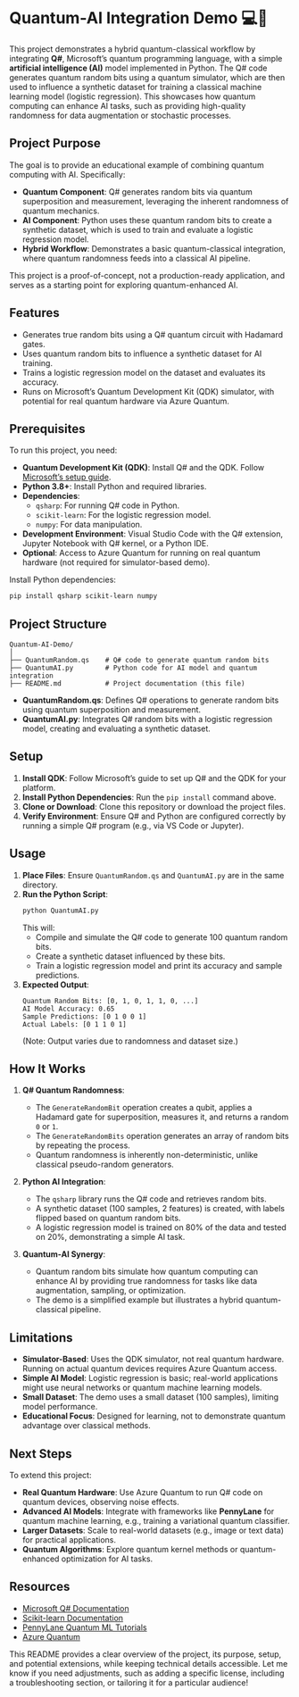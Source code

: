 # Quantum-AI Integration Demo 💻🤖

This project demonstrates a hybrid quantum-classical workflow by integrating **Q#**, Microsoft’s quantum programming language, with a simple **artificial intelligence (AI)** model implemented in Python. The Q# code generates quantum random bits using a quantum simulator, which are then used to influence a synthetic dataset for training a classical machine learning model (logistic regression). This showcases how quantum computing can enhance AI tasks, such as providing high-quality randomness for data augmentation or stochastic processes.

## Project Purpose
The goal is to provide an educational example of combining quantum computing with AI. Specifically:
- **Quantum Component**: Q# generates random bits via quantum superposition and measurement, leveraging the inherent randomness of quantum mechanics.
- **AI Component**: Python uses these quantum random bits to create a synthetic dataset, which is used to train and evaluate a logistic regression model.
- **Hybrid Workflow**: Demonstrates a basic quantum-classical integration, where quantum randomness feeds into a classical AI pipeline.

This project is a proof-of-concept, not a production-ready application, and serves as a starting point for exploring quantum-enhanced AI.

## Features
- Generates true random bits using a Q# quantum circuit with Hadamard gates.
- Uses quantum random bits to influence a synthetic dataset for AI training.
- Trains a logistic regression model on the dataset and evaluates its accuracy.
- Runs on Microsoft’s Quantum Development Kit (QDK) simulator, with potential for real quantum hardware via Azure Quantum.

## Prerequisites
To run this project, you need:
- **Quantum Development Kit (QDK)**: Install Q# and the QDK. Follow [Microsoft’s setup guide](https://learn.microsoft.com/en-us/azure/quantum/install-overview-qdk).
- **Python 3.8+**: Install Python and required libraries.
- **Dependencies**:
  - `qsharp`: For running Q# code in Python.
  - `scikit-learn`: For the logistic regression model.
  - `numpy`: For data manipulation.
- **Development Environment**: Visual Studio Code with the Q# extension, Jupyter Notebook with Q# kernel, or a Python IDE.
- **Optional**: Access to Azure Quantum for running on real quantum hardware (not required for simulator-based demo).

Install Python dependencies:
```bash
pip install qsharp scikit-learn numpy
```

## Project Structure
```
Quantum-AI-Demo/
│
├── QuantumRandom.qs    # Q# code to generate quantum random bits
├── QuantumAI.py        # Python code for AI model and quantum integration
├── README.md           # Project documentation (this file)
```

- **QuantumRandom.qs**: Defines Q# operations to generate random bits using quantum superposition and measurement.
- **QuantumAI.py**: Integrates Q# random bits with a logistic regression model, creating and evaluating a synthetic dataset.

## Setup
1. **Install QDK**: Follow Microsoft’s guide to set up Q# and the QDK for your platform.
2. **Install Python Dependencies**: Run the `pip install` command above.
3. **Clone or Download**: Clone this repository or download the project files.
4. **Verify Environment**: Ensure Q# and Python are configured correctly by running a simple Q# program (e.g., via VS Code or Jupyter).

## Usage
1. **Place Files**: Ensure `QuantumRandom.qs` and `QuantumAI.py` are in the same directory.
2. **Run the Python Script**:
   ```bash
   python QuantumAI.py
   ```
   This will:
   - Compile and simulate the Q# code to generate 100 quantum random bits.
   - Create a synthetic dataset influenced by these bits.
   - Train a logistic regression model and print its accuracy and sample predictions.
3. **Expected Output**:
   ```
   Quantum Random Bits: [0, 1, 0, 1, 1, 0, ...]
   AI Model Accuracy: 0.65
   Sample Predictions: [0 1 0 0 1]
   Actual Labels: [0 1 1 0 1]
   ```
   (Note: Output varies due to randomness and dataset size.)

## How It Works
1. **Q# Quantum Randomness**:
   - The `GenerateRandomBit` operation creates a qubit, applies a Hadamard gate for superposition, measures it, and returns a random `0` or `1`.
   - The `GenerateRandomBits` operation generates an array of random bits by repeating the process.
   - Quantum randomness is inherently non-deterministic, unlike classical pseudo-random generators.

2. **Python AI Integration**:
   - The `qsharp` library runs the Q# code and retrieves random bits.
   - A synthetic dataset (100 samples, 2 features) is created, with labels flipped based on quantum random bits.
   - A logistic regression model is trained on 80% of the data and tested on 20%, demonstrating a simple AI task.

3. **Quantum-AI Synergy**:
   - Quantum random bits simulate how quantum computing can enhance AI by providing true randomness for tasks like data augmentation, sampling, or optimization.
   - The demo is a simplified example but illustrates a hybrid quantum-classical pipeline.

## Limitations
- **Simulator-Based**: Uses the QDK simulator, not real quantum hardware. Running on actual quantum devices requires Azure Quantum access.
- **Simple AI Model**: Logistic regression is basic; real-world applications might use neural networks or quantum machine learning models.
- **Small Dataset**: The demo uses a small dataset (100 samples), limiting model performance.
- **Educational Focus**: Designed for learning, not to demonstrate quantum advantage over classical methods.

## Next Steps
To extend this project:
- **Real Quantum Hardware**: Use Azure Quantum to run Q# code on quantum devices, observing noise effects.
- **Advanced AI Models**: Integrate with frameworks like **PennyLane** for quantum machine learning, e.g., training a variational quantum classifier.
- **Larger Datasets**: Scale to real-world datasets (e.g., image or text data) for practical applications.
- **Quantum Algorithms**: Explore quantum kernel methods or quantum-enhanced optimization for AI tasks.

## Resources
- [Microsoft Q# Documentation](https://learn.microsoft.com/en-us/azure/quantum/user-guide/)
- [Scikit-learn Documentation](https://scikit-learn.org)
- [PennyLane Quantum ML Tutorials](https://pennylane.ai/qml/)
- [Azure Quantum](https://azure.microsoft.com/en-us/services/quantum/)

This README provides a clear overview of the project, its purpose, setup, and potential extensions, while keeping technical details accessible. Let me know if you need adjustments, such as adding a specific license, including a troubleshooting section, or tailoring it for a particular audience!

